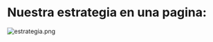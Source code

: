 # **Nuestra estrategia en una pagina:**

![estrategia.png](/Users/alasso/Documents/GitHub/cessi-innov-ai/imagenes/estrategia.png)






